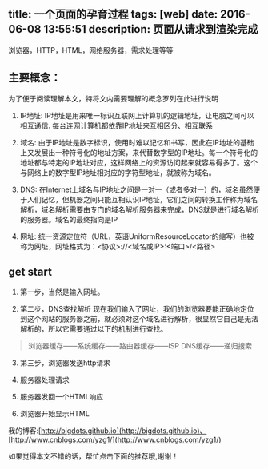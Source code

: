 title: 一个页面的孕育过程
tags: [web]
date: 2016-06-08 13:55:51
description: 页面从请求到渲染完成
---

浏览器，HTTP，HTML，网络服务器，需求处理等等

<!-- more -->

## 主要概念：
为了便于阅读理解本文，特将文内需要理解的概念罗列在此进行说明

1. IP地址: IP地址是用来唯一标识互联网上计算机的逻辑地址，让电脑之间可以相互通信. 每台连网计算机都依靠IP地址来互相区分、相互联系

2. 域名: 由于IP地址是数字标识，使用时难以记忆和书写，因此在IP地址的基础上又发展出一种符号化的地址方案，来代替数字型的IP地址。每一个符号化的地址都与特定的IP地址对应，这样网络上的资源访问起来就容易得多了。这个与网络上的数字型IP地址相对应的字符型地址，就被称为域名。

3. DNS: 在Internet上域名与IP地址之间是一对一（或者多对一）的，域名虽然便于人们记忆，但机器之间只能互相认识IP地址，它们之间的转换工作称为域名解析，域名解析需要由专门的域名解析服务器来完成，DNS就是进行域名解析的服务器。域名的最终指向是IP

4. 网址: 统一资源定位符（URL，英语UniformResourceLocator的缩写）也被称为网址，网址格式为：<协议>://<域名或IP>:<端口>/<路径>

## get start

1. 第一步，当然是输入网址。

2. 第二步，DNS查找解析
现在我们输入了网址，我们的浏览器要能正确地定位到这个网站的服务器之前，就必须对这个域名进行解析，很显然它自己是无法解析的，所以它需要通过以下的机制进行查找。
> 浏览器缓存——系统缓存——路由器缓存——ISP DNS缓存——递归搜索

3. 第三步，浏览器发送http请求

4. 服务器处理请求

5. 服务器发回一个HTML响应

6. 浏览器开始显示HTML

















我的博客:[http://bigdots.github.io](http://bigdots.github.io)、[http://www.cnblogs.com/yzg1/](http://www.cnblogs.com/yzg1/)



如果觉得本文不错的话，帮忙点击下面的推荐哦,谢谢！
